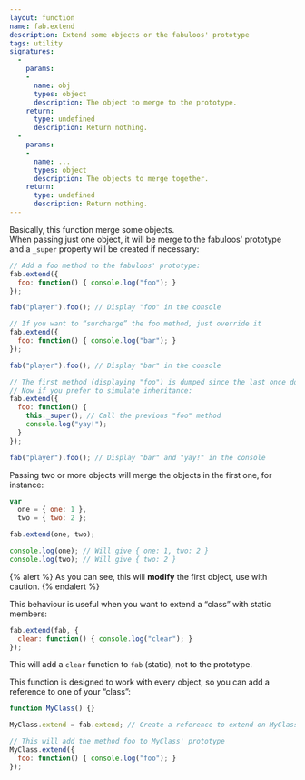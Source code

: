 ```yaml
---
layout: function
name: fab.extend
description: Extend some objects or the fabuloos' prototype
tags: utility
signatures:
  -
    params:
    -
      name: obj
      types: object
      description: The object to merge to the prototype.
    return:
      type: undefined
      description: Return nothing.
  -
    params:
    -
      name: ...
      types: object
      description: The objects to merge together.
    return:
      type: undefined
      description: Return nothing.
---
```


Basically, this function merge some objects.  
When passing just one object, it will be merge to the fabuloos' prototype and a `_super` property will be created if necessary:

```js
// Add a foo method to the fabuloos' prototype:
fab.extend({
  foo: function() { console.log("foo"); }
});

fab("player").foo(); // Display "foo" in the console

// If you want to “surcharge” the foo method, just override it
fab.extend({
  foo: function() { console.log("bar"); }
});

fab("player").foo(); // Display "bar" in the console

// The first method (displaying "foo") is dumped since the last once doesn't call _super
// Now if you prefer to simulate inheritance:
fab.extend({
  foo: function() {
    this._super(); // Call the previous "foo" method
    console.log("yay!");
  }
});

fab("player").foo(); // Display "bar" and "yay!" in the console
```

Passing two or more objects will merge the objects in the first one, for instance:

```js
var
  one = { one: 1 },
  two = { two: 2 };

fab.extend(one, two);

console.log(one); // Will give { one: 1, two: 2 }
console.log(two); // Will give { two: 2 }
```

{% alert %}
As you can see, this will **modify** the first object, use with caution.
{% endalert %}

This behaviour is useful when you want to extend a “class” with static members:

```js
fab.extend(fab, {
  clear: function() { console.log("clear"); }
});
```

This will add a `clear` function to `fab` (static), not to the prototype.

This function is designed to work with every object, so you can add a reference to one of your “class”:

```js
function MyClass() {}

MyClass.extend = fab.extend; // Create a reference to extend on MyClass

// This will add the method foo to MyClass' prototype
MyClass.extend({
  foo: function() { console.log("foo"); }
});
```